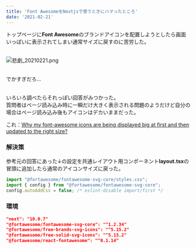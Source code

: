 ```yaml
---
title: 'Font AwesomeをNextjsで使うときにハマったところ'
date: '2021-02-21'
---
```



トップページに**Font Awesome**のブランドアイコンを配置しようとしたら画面いっぱいに表示されてしまい通常サイズに戻すのに苦労した。<br><br>

![悲劇_20210221.png](/images/20210221/悲劇_20210221.png)<br><br>

でかすぎだろ…<br><br>


いろいろ調べたらそれっぽい回答がみつかった。  
質問者はページ読み込み時に一瞬だけ大きく表示される問題のようだけど自分の場合はページ読み込み後もアイコンはデカいままだった。

これ：[Why my font-awesome icons are being displayed big at first and then updated to the right size?](https://stackoverflow.com/questions/56334381/why-my-font-awesome-icons-are-being-displayed-big-at-first-and-then-updated-to-t)

### 解決策

参考元の回答にあった↓の設定を共通レイアウト用コンポーネント**layout.tsx**の冒頭に追加したら通常のアイコンサイズに戻った。

```ts
import "@fortawesome/fontawesome-svg-core/styles.css";
import { config } from "@fortawesome/fontawesome-svg-core";
config.autoAddCss = false; /* eslint-disable import/first */
```

### 環境
```json
"next": "10.0.7"
"@fortawesome/fontawesome-svg-core": "^1.2.34"
"@fortawesome/free-brands-svg-icons": "^5.15.2"
"@fortawesome/free-solid-svg-icons": "^5.15.2"
"@fortawesome/react-fontawesome": "^0.1.14"
```